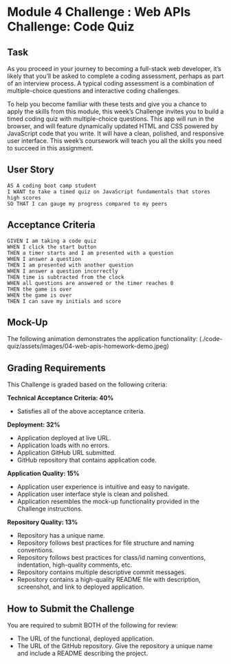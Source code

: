 # Module 4 Challenge : Web APIs Challenge: Code Quiz

## Task
As you proceed in your journey to becoming a full-stack web developer, it’s likely that you’ll be asked to complete a coding assessment, perhaps as part of an interview process. A typical coding assessment is a combination of multiple-choice questions and interactive coding challenges.

To help you become familiar with these tests and give you a chance to apply the skills from this module, this week’s Challenge invites you to build a timed coding quiz with multiple-choice questions. This app will run in the browser, and will feature dynamically updated HTML and CSS powered by JavaScript code that you write. It will have a clean, polished, and responsive user interface. This week’s coursework will teach you all the skills you need to succeed in this assignment.


## User Story
```
AS A coding boot camp student
I WANT to take a timed quiz on JavaScript fundamentals that stores high scores
SO THAT I can gauge my progress compared to my peers
```


## Acceptance Criteria
```
GIVEN I am taking a code quiz
WHEN I click the start button
THEN a timer starts and I am presented with a question
WHEN I answer a question
THEN I am presented with another question
WHEN I answer a question incorrectly
THEN time is subtracted from the clock
WHEN all questions are answered or the timer reaches 0
THEN the game is over
WHEN the game is over
THEN I can save my initials and score
```


## Mock-Up
The following animation demonstrates the application functionality: (./code-quiz/assets/images/04-web-apis-homework-demo.jpeg)


## Grading Requirements
This Challenge is graded based on the following criteria:

**Technical Acceptance Criteria: 40%**
* Satisfies all of the above acceptance criteria.

**Deployment: 32%**
* Application deployed at live URL.
* Application loads with no errors.
* Application GitHub URL submitted.
* GitHub repository that contains application code.

**Application Quality: 15%**
* Application user experience is intuitive and easy to navigate.
* Application user interface style is clean and polished.
* Application resembles the mock-up functionality provided in the Challenge instructions.

**Repository Quality: 13%**
* Repository has a unique name.
* Repository follows best practices for file structure and naming conventions.
* Repository follows best practices for class/id naming conventions, indentation, high-quality comments, etc.
* Repository contains multiple descriptive commit messages.
* Repository contains a high-quality README file with description, screenshot, and link to deployed application.

## How to Submit the Challenge
You are required to submit BOTH of the following for review:
* The URL of the functional, deployed application.
* The URL of the GitHub repository. Give the repository a unique name and include a README describing the project.